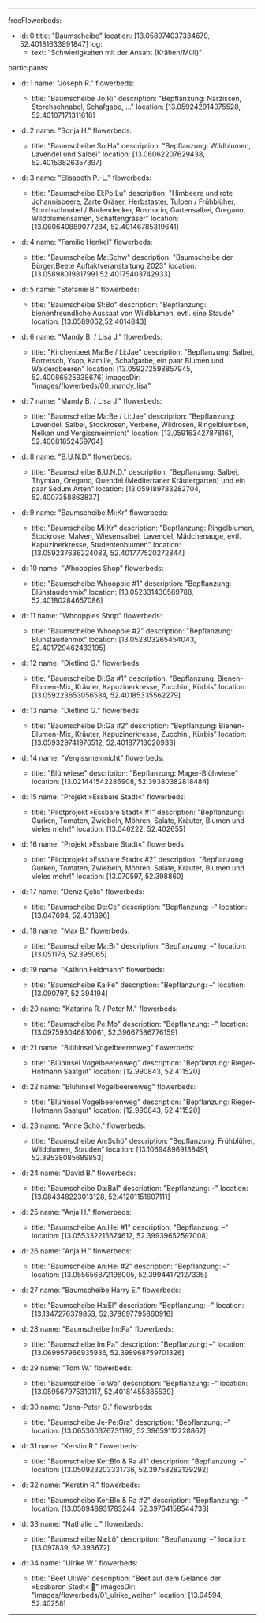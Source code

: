 ---

freeFlowerbeds:
- id: 0
  title: "Baumscheibe"
  location: [13.058974037334679, 52.40181633991847]
  log: 
  - text: "Schwierigkeiten mit der Ansaht (Krähen/Müll)"
    


participants:

- id: 1
  name: "Joseph R."
  flowerbeds:
    - title: "Baumscheibe Jo:Ri"
      description: "Bepflanzung: Narzissen, Storchschnabel, Schafgabe, …"
      location: [13.059242914975528, 52.40107171311618]
      
- id: 2
  name: "Sonja H."
  flowerbeds:
    - title: "Baumscheibe So:Ha"
      description: "Bepflanzung: Wildblumen, Lavendel und Salbei"
      location: [13.06062207629438, 52.40153826357397]

- id: 3
  name: "Elisabeth P.-L."
  flowerbeds:
    - title: "Baumscheibe El:Po:Lu"
      description: "Himbeere und rote Johannisbeere, Zarte Gräser, Herbstaster,
      Tulpen / Frühblüher, Storchschnabel / Bodendecker, Rosmarin, Gartensalbei,
      Oregano, Wildblumensamen, Schattengräser"
      location: [13.060640889077234, 52.40146785319641]

- id: 4
  name: "Familie Henkel"
  flowerbeds:
    - title: "Baumscheibe Ma:Schw"
      description: "Baumscheibe der Bürger:Beete Auftaktveranstaltung 2023"
      location: [13.05898019817991,52.40175403742933]

- id: 5
  name: "Stefanie B."
  flowerbeds:
    - title: "Baumscheibe St:Bo"
      description: "Bepflanzung: bienenfreundliche Aussaat von Wildblumen, evtl.
      eine Staude"
      location: [13.0589062,52.4014843]

- id: 6
  name: "Mandy B. / Lisa J."
  flowerbeds:
    - title: "Kirchenbeet Ma:Be / Li:Jae"
      description: "Bepflanzung: Salbei, Borretsch, Ysop, Kamille, Schafgarbe, ein paar Blumen und Walderdbeeren"
      location: [13.059272598857945, 52.40086525938676]
      imagesDir: "images/flowerbeds/00_mandy_lisa"

- id: 7
  name: "Mandy B. / Lisa J."
  flowerbeds:
    - title: "Baumscheibe Ma:Be / Li:Jae"
      description: "Bepflanzung: Lavendel, Salbei, Stockrosen, Verbene, Wildrosen, Ringelblumben, Nelken und Vergissmeinnicht"
      location: [13.059163427878161, 52.40081852459704]

- id: 8
  name: "B.U.N.D."
  flowerbeds:
    - title: "Baumscheibe B.U.N.D."
      description: "Bepflanzung: Salbei, Thymian, Oregano, Quendel (Mediterraner
      Kräutergarten) und ein paar Sedum Arten"
      location: [13.059189783282704, 52.4007358863837]

- id: 9
  name: "Baumscheibe Mi:Kr"
  flowerbeds:
    - title: "Baumscheibe Mi:Kr"
      description: "Bepflanzung: Ringelblumen, Stockrose, Malven, Wiesensalbei,
      Lavendel, Mädchenauge, evtl. Kapuzinerkresse, Studentenblumen"
      location: [13.059237636224083, 52.401777520272844]

- id: 10
  name: "Whooppies Shop"
  flowerbeds:
    - title: "Baumscheibe Whooppie #1"
      description: "Bepflanzung: Blühstaudenmix"
      location: [13.052331430589788, 52.40180284657086]

- id: 11
  name: "Whooppies Shop"
  flowerbeds:
    - title: "Baumscheibe Whooppie #2"
      description: "Bepflanzung: Blühstaudenmix"
      location: [13.052303265454043, 52.401729462433195]


- id: 12
  name: "Dietlind G."
  flowerbeds:
    - title: "Baumscheibe Di:Ga #1"
      description: "Bepflanzung: Bienen-Blumen-Mix, Kräuter, Kapuzinerkresse,
      Zucchini, Kürbis"
      location: [13.059223653056534, 52.40185335562279]

- id: 13
  name: "Dietlind G."
  flowerbeds:
    - title: "Baumscheibe Di:Ga #2"
      description: "Bepflanzung: Bienen-Blumen-Mix, Kräuter, Kapuzinerkresse,
      Zucchini, Kürbis"
      location: [13.059329741976512, 52.40187713020933]

- id: 14
  name: "Vergissmeinnicht"
  flowerbeds:
    - title: "Blühwiese"
      description: "Bepflanzung: Mager-Blühwiese"
      location: [13.021441542286908, 52.39380382818484]

- id: 15
  name: "Projekt »Essbare Stadt«"
  flowerbeds:
    - title: "Pilotprojekt »Essbare Stadt« #1"
      description: "Bepflanzung: Gurken, Tomaten, Zwiebeln, Möhren, Salate,
      Kräuter, Blumen und vieles mehr!"
      location: [13.046222, 52.402655]

- id: 16
  name: "Projekt »Essbare Stadt«"
  flowerbeds:
    - title: "Pilotprojekt »Essbare Stadt« #2"
      description: "Bepflanzung: Gurken, Tomaten, Zwiebeln, Möhren, Salate,
      Kräuter, Blumen und vieles mehr!"
      location: [13.070597, 52.398860]

- id: 17
  name: "Deniz Çelic"
  flowerbeds:
    - title: "Baumscheibe De:Ce"
      description: "Bepflanzung: –"
      location: [13.047694, 52.401896]

- id: 18
  name: "Max B."
  flowerbeds:
    - title: "Baumscheibe Ma:Br"
      description: "Bepflanzung: –"
      location: [13.051176, 52.395065]

- id: 19
  name: "Kathrin Feldmann"
  flowerbeds:
    - title: "Baumscheibe Ka:Fe"
      description: "Bepflanzung: –"
      location: [13.090797, 52.394194]

- id: 20
  name: "Katarina R. / Peter M."
  flowerbeds:
    - title: "Baumscheibe Pe:Mo"
      description: "Bepflanzung: –"
      location: [13.097593046810061, 52.39667586776159]

- id: 21
  name: "Blühinsel Vogelbeerenweg"
  flowerbeds:
    - title: "Blühinsel Vogelbeerenweg"
      description: "Bepflanzung: Rieger-Hofmann Saatgut"
      location: [12.990843, 52.411520]

- id: 22
  name: "Blühinsel Vogelbeerenweg"
  flowerbeds:
    - title: "Blühinsel Vogelbeerenweg"
      description: "Bepflanzung: Rieger-Hofmann Saatgut"
      location: [12.990843, 52.411520]

- id: 23
  name: "Anne Schö."
  flowerbeds:
    - title: "Baumscheibe An:Schö"
      description: "Bepflanzung: Frühblüher, Wildblumen, Stauden"
      location: [13.106948969138491, 52.39538085689853]

- id: 24
  name: "David B."
  flowerbeds:
    - title: "Baumscheibe Da:Bal"
      description: "Bepflanzung: –"
      location: [13.084348223013128, 52.41201151697111]

- id: 25
  name: "Anja H."
  flowerbeds:
    - title: "Baumscheibe An:Hei #1"
      description: "Bepflanzung: –"
      location: [13.055332215674612, 52.39939652597008]

- id: 26
  name: "Anja H."
  flowerbeds:
    - title: "Baumscheibe An:Hei #2"
      description: "Bepflanzung: –"
      location: [13.055656872198005, 52.39944172127335]

- id: 27
  name: "Baumscheibe Harry E."
  flowerbeds:
    - title: "Baumscheibe Ha:El"
      description: "Bepflanzung: –"
      location: [13.1347276379853, 52.378697795860916]

- id: 28
  name: "Baumscheibe Im:Pa"
  flowerbeds:
    - title: "Baumscheibe Im:Pa"
      description: "Bepflanzung: –"
      location: [13.069957966935936, 52.398968759701326]

- id: 29
  name: "Tom W."
  flowerbeds:
    - title: "Baumscheibe To:Wo"
      description: "Bepflanzung: –"
      location: [13.059567975310117, 52.40181455385539]

- id: 30
  name: "Jens-Peter G."
  flowerbeds:
    - title: "Baumscheibe Je-Pe:Gra"
      description: "Bepflanzung: –"
      location: [13.065360376731192, 52.39659112228862]

- id: 31
  name: "Kerstin R."
  flowerbeds:
    - title: "Baumscheibe Ker:Blo & Ra #1"
      description: "Bepflanzung: –"
      location: [13.050923203331736, 52.39758282139292]

- id: 32
  name: "Kerstin R."
  flowerbeds:
    - title: "Baumscheibe Ker:Blo & Ra #2"
      description: "Bepflanzung: –"
      location: [13.050948931783244, 52.39764158544733]

- id: 33
  name: "Nathalie L."
  flowerbeds:
    - title: "Baumscheibe Na:Lö"
      description: "Bepflanzung: –"
      location: [13.097839, 52.393672]

- id: 34
  name: "Ulrike W."
  flowerbeds:
    - title: "Beet Ul:We"
      description: "Beet auf dem Gelände der »Essbaren Stadt« 🥕"
      imagesDir: "images/flowerbeds/01_ulrike_weiher"
      location: [13.04594, 52.40258]

---